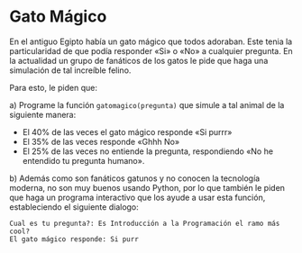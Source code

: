 # Gato Mágico
En el antiguo Egipto había un gato mágico que todos adoraban. Este tenia la particularidad de que podía
responder «Si» o «No» a cualquier pregunta. En la actualidad un grupo de fanáticos de los gatos le pide
que haga una simulación de tal increíble felino.

Para esto, le piden que:

a)  Programe la función `gatomagico(pregunta)` que simule a tal animal de la siguiente manera:

- El 40% de las veces el gato mágico responde «Si purrr»
- El 35% de las veces responde «Ghhh No»
- El 25% de las veces no entiende la pregunta, respondiendo «No he entendido tu pregunta
humano».

b) Además como son fanáticos gatunos y no conocen la tecnología moderna, no son muy buenos usando Python, por lo que también le piden que haga un programa interactivo que los ayude a usar esta función, estableciendo el siguiente dialogo:

```
Cual es tu pregunta?: Es Introducción a la Programación el ramo más cool?
El gato mágico responde: Si purr
```